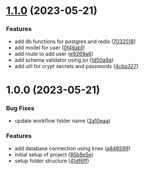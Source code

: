 # [1.1.0](https://github.com/Prabeshpd/web-scraper-backend/compare/web-scraper-backend@1.0.0...web-scraper-backend@1.1.0) (2023-05-21)


### Features

* add db functions for postgres and redis ([7032518](https://github.com/Prabeshpd/web-scraper-backend/commit/703251878afce5cf6cc2dca9902170788aede0d0))
* add model for user ([0f48ab1](https://github.com/Prabeshpd/web-scraper-backend/commit/0f48ab1eb5884fb1324bf51fce3931bd8cfbf9d0))
* add route to add user ([e9269a6](https://github.com/Prabeshpd/web-scraper-backend/commit/e9269a63bda39b2976467014024eb58d139cf684))
* add schema validator using joi ([1d50a9a](https://github.com/Prabeshpd/web-scraper-backend/commit/1d50a9a904d04a48524ed49a1f4a58bb95fe3386))
* add util for crypt secrets and passwords ([4cba327](https://github.com/Prabeshpd/web-scraper-backend/commit/4cba32796b2b67c461ecc83f27609d4684873a11))

# 1.0.0 (2023-05-21)


### Bug Fixes

* update workflow folder name ([2a10eaa](https://github.com/Prabeshpd/web-scraper-backend/commit/2a10eaa19f8a87b42c318fe1e42a23a900a81d74))


### Features

* add database connection using knex ([a848599](https://github.com/Prabeshpd/web-scraper-backend/commit/a84859978a1949ca88c6cc3bb68a5015b33c40b6))
* initial setup of project ([85b8e5e](https://github.com/Prabeshpd/web-scraper-backend/commit/85b8e5ebc90cf61e76cebd0b17dcc3d65e87f74b))
* setup folder structure ([41df6ff](https://github.com/Prabeshpd/web-scraper-backend/commit/41df6ff58f7cc37a2f72950c8d6c59efbbfe43f4))
